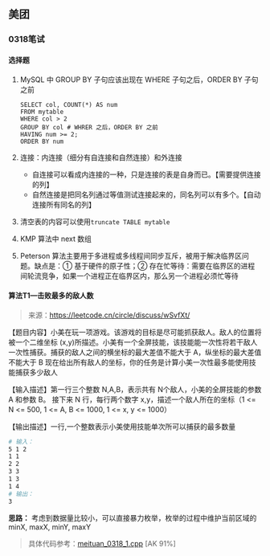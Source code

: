 ## 美团

### 0318笔试

#### 选择题

1. MySQL 中 GROUP BY 子句应该出现在 WHERE 子句之后，ORDER BY 子句之前

   ```mysql
   SELECT col, COUNT(*) AS num
   FROM mytable
   WHERE col > 2
   GROUP BY col # WHRER 之后，ORDER BY 之前
   HAVING num >= 2;
   ORDER BY num 
   ```

2. 连接：内连接（细分有自连接和自然连接）和外连接

   - 自连接可以看成内连接的一种，只是连接的表是自身而已。【需要提供连接的列】
   - 自然连接是把同名列通过等值测试连接起来的，同名列可以有多个。【自动连接所有同名的列】

3. 清空表的内容可以使用`truncate TABLE mytable`
4. KMP 算法中 next 数组
5. Peterson 算法主要用于多进程或多线程间同步互斥，被用于解决临界区问题。缺点是：① 基于硬件的原子性；② 存在忙等待：需要在临界区的进程间轮流竞争，如果一个进程正在临界区内，那么另一个进程必须忙等待



#### 算法T1—击败最多的敌人数

> 来源：https://leetcode.cn/circle/discuss/wSvfXt/

【题目内容】小美在玩一项游戏。该游戏的目标是尽可能抓获敌人。敌人的位置将被一个二维坐标 (x,y)所描述。小美有一个全屏技能，该技能能一次性将若干敌人一次性捕获。捕获的敌人之间的横坐标的最大差值不能大于 A，纵坐标的最大差值不能大于 B 现在给出所有敌人的坐标，你的任务是计算小美一次性最多能使用技能捕获多少敌人

【输入描述】第一行三个整数 N,A,B，表示共有 N个敌人，小美的全屏技能的参数 A 和参数 B。
接下来 N 行，每行两个数字 x,y，描述一个敌人所在的坐标（1 <= N <= 500, 1 <= A, B <= 1000, 1 <= x, y <= 1000）

【输出描述】一行,一个整数表示小美使用技能单次所可以捕获的最多数量

```bash
# 输入：
5 1 2
1 1
2 2
3 3
1 3
1 4
# 输出：
3
```

**思路：** 考虑到数据量比较小，可以直接暴力枚举，枚举的过程中维护当前区域的 minX, maxX, minY, maxY

> 具体代码参考：[meituan_0318_1.cpp](code/meituan_0318_1.cpp)  [AK 91%]

